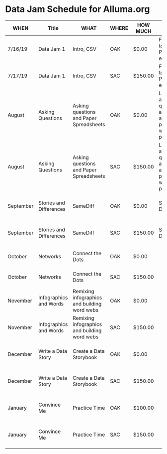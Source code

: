 # Data Jam Schedule for Alluma.org

|WHEN   |Title       |WHAT       |WHERE|HOW MUCH |NOTES                                   |EQUIPMENT                    |Sessions     |
|-------|------------|-----------|-----|---------|----------------------------------------|-----------------------------|-------------|
|7/16/19| Data Jam 1 | Intro, CSV|OAK  | $0.00    | First, intro to Data Program, 1 exercise|  Printouts, markers, craft materials | [Deconstructing](https://github.com/we-are-alluma/datajams/issues/1), [Sculpture](https://github.com/we-are-alluma/datajams/issues/2)        |
|7/17/19 | Data Jam 1 | Intro, CSV|SAC  | $150.00  | First, intro to Data Program, 1 exercise|  Printouts, markers, craft materials | [Deconstructing](https://github.com/we-are-alluma/datajams/issues/1), [Sculpture](https://github.com/we-are-alluma/datajams/issues/2)        |
| August | Asking Questions | Asking questions and Paper Spreadsheets |OAK  |$0.00    | Learning to ask questions about data and playing with a real paper table | Laptops, paper, pens, projector, large paper, markers,tape | [Questions](https://github.com/we-are-alluma/datajams/issues/3), [Paper](https://github.com/we-are-alluma/datajams/issues/4) |
| August | Asking Questions | Asking questions and Paper Spreadsheets |SAC  |$150.00  | Learning to ask questions about data and playing with a real paper table | Laptops, paper, pens, projector, large paper, markers,tape | [Questions](https://github.com/we-are-alluma/datajams/issues/3), [Paper](https://github.com/we-are-alluma/datajams/issues/4) |
| September | Stories and Differences |SameDiff |OAK  |$0.00    | Stories and Differences | Projector, large paper, crayons/markers, laptops, tape | [Story](https://databasic.io/en/culture/sketch-a-story),[SameDiff](https://databasic.io/en/samediff/) |
| September | Stories and Differences  | SameDiff |SAC  |$150.00  | Stories and Differences | Projector, large paper, crayons/markers, laptops, tape | [Story](https://databasic.io/en/culture/sketch-a-story),[SameDiff](https://databasic.io/en/samediff/) |
| October | Networks| Connect the Dots |OAK  |$0.00    | | Laptops, projector, handouts  | [Network](https://databasic.io/en/culture/connections) |
| October | Networks| Connect the Dots |SAC  |$150.00  | |  Laptops, projector, handouts | [Network](https://databasic.io/en/culture/connections) |
| November |Infographics and Words |Remixing infographics and building word webs |OAK  |$0.00    | | Handouts, big paper, sticky notes, markers | [Infographics](https://github.com/we-are-alluma/datajams/issues/7),[Word Web](https://github.com/we-are-alluma/datajams/issues/8) |
| November |Infographics and Words |Remixing infographics and building word webs |SAC  |$150.00  | | Handouts, big paper, sticky notes, markers | [Infographics](https://github.com/we-are-alluma/datajams/issues/7),[Word Web](https://github.com/we-are-alluma/datajams/issues/8)|
| December |Write a Data Story |Create a Data Storybook |OAK  |$0.00    |  | Large paper, markers, dataset, example storybook |[Data Storybook](https://github.com/we-are-alluma/datajams/issues/10) |
| December |Write a Data Story |Create a Data Storybook |SAC  |$150.00  |  | Large paper, markers, dataset, example storybook |[Data Storybook](https://github.com/we-are-alluma/datajams/issues/10) |
| January |Convince Me |Practice Time |OAK  |$100.00  | | handouts, space in the room, 10ppl min, projector | [Convince Me](https://github.com/we-are-alluma/datajams/issues/9) |
| January |Convince Me |Practice Time |SAC  |$150.00  | | handouts, space in the room, 10ppl min, projector | [Convince Me](https://github.com/we-are-alluma/datajams/issues/9)|
